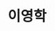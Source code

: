 ---
layout: hubs
key: Q56651426
title: 이영학
name: 이영학
description: 이상실 전 상공은행장의 자녀
score: 4.4754435853122825e-05
degree: 5
---